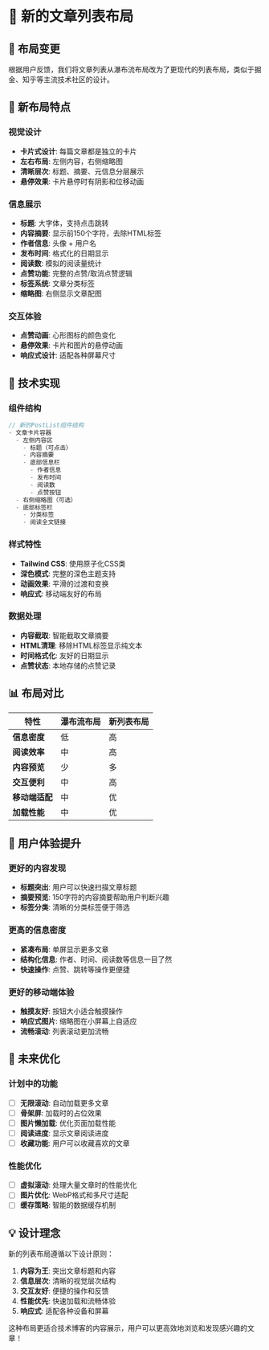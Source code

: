 # 📝 新的文章列表布局

## 🔄 布局变更

根据用户反馈，我们将文章列表从瀑布流布局改为了更现代的列表布局，类似于掘金、知乎等主流技术社区的设计。

## 🎨 新布局特点

### 视觉设计
- **卡片式设计**: 每篇文章都是独立的卡片
- **左右布局**: 左侧内容，右侧缩略图
- **清晰层次**: 标题、摘要、元信息分层展示
- **悬停效果**: 卡片悬停时有阴影和位移动画

### 信息展示
- **标题**: 大字体，支持点击跳转
- **内容摘要**: 显示前150个字符，去除HTML标签
- **作者信息**: 头像 + 用户名
- **发布时间**: 格式化的日期显示
- **阅读数**: 模拟的阅读量统计
- **点赞功能**: 完整的点赞/取消点赞逻辑
- **标签系统**: 文章分类标签
- **缩略图**: 右侧显示文章配图

### 交互体验
- **点赞动画**: 心形图标的颜色变化
- **悬停效果**: 卡片和图片的悬停动画
- **响应式设计**: 适配各种屏幕尺寸

## 🔧 技术实现

### 组件结构
```typescript
// 新的PostList组件结构
- 文章卡片容器
  - 左侧内容区
    - 标题（可点击）
    - 内容摘要
    - 底部信息栏
      - 作者信息
      - 发布时间
      - 阅读数
      - 点赞按钮
  - 右侧缩略图（可选）
  - 底部标签栏
    - 分类标签
    - 阅读全文链接
```

### 样式特性
- **Tailwind CSS**: 使用原子化CSS类
- **深色模式**: 完整的深色主题支持
- **动画效果**: 平滑的过渡和变换
- **响应式**: 移动端友好的布局

### 数据处理
- **内容截取**: 智能截取文章摘要
- **HTML清理**: 移除HTML标签显示纯文本
- **时间格式化**: 友好的日期显示
- **点赞状态**: 本地存储的点赞记录

## 📊 布局对比

| 特性 | 瀑布流布局 | 新列表布局 |
|------|------------|------------|
| **信息密度** | 低 | 高 |
| **阅读效率** | 中 | 高 |
| **内容预览** | 少 | 多 |
| **交互便利** | 中 | 高 |
| **移动端适配** | 中 | 优 |
| **加载性能** | 中 | 优 |

## 🎯 用户体验提升

### 更好的内容发现
- **标题突出**: 用户可以快速扫描文章标题
- **摘要预览**: 150字符的内容摘要帮助用户判断兴趣
- **标签分类**: 清晰的分类标签便于筛选

### 更高的信息密度
- **紧凑布局**: 单屏显示更多文章
- **结构化信息**: 作者、时间、阅读数等信息一目了然
- **快速操作**: 点赞、跳转等操作更便捷

### 更好的移动端体验
- **触摸友好**: 按钮大小适合触摸操作
- **响应式图片**: 缩略图在小屏幕上自适应
- **流畅滚动**: 列表滚动更加流畅

## 🚀 未来优化

### 计划中的功能
- [ ] **无限滚动**: 自动加载更多文章
- [ ] **骨架屏**: 加载时的占位效果
- [ ] **图片懒加载**: 优化页面加载性能
- [ ] **阅读进度**: 显示文章阅读进度
- [ ] **收藏功能**: 用户可以收藏喜欢的文章

### 性能优化
- [ ] **虚拟滚动**: 处理大量文章时的性能优化
- [ ] **图片优化**: WebP格式和多尺寸适配
- [ ] **缓存策略**: 智能的数据缓存机制

## 💡 设计理念

新的列表布局遵循以下设计原则：

1. **内容为王**: 突出文章标题和内容
2. **信息层次**: 清晰的视觉层次结构
3. **交互友好**: 便捷的操作和反馈
4. **性能优先**: 快速加载和流畅体验
5. **响应式**: 适配各种设备和屏幕

这种布局更适合技术博客的内容展示，用户可以更高效地浏览和发现感兴趣的文章！